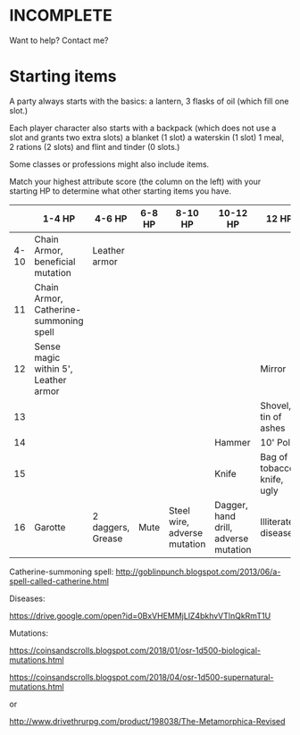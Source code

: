 # INCOMPLETE

Want to help? Contact me?

# Starting items

A party always starts with the basics: a lantern, 3 flasks of oil (which fill one slot.)

Each player character also starts with a backpack (which does not use a slot and grants two extra slots) a blanket (1 slot) a waterskin (1 slot)  1 meal, 2 rations (2 slots) and flint and tinder (0 slots.)

Some classes or professions might also include items.

Match your highest attribute score (the column on the left) with your starting HP to determine what other starting items you have. 

|      | 1-4 HP                                 | 4-6 HP            | 6-8 HP | 8-10 HP                      | 10-12 HP                             | 12 HP                       |
| ---- | -------------------------------------- | ----------------- | ------ | ---------------------------- | ------------------------------------ | --------------------------- |
| 4-10 | Chain Armor, beneficial mutation       | Leather armor     |        |                              |                                      |                             |
| 11   | Chain Armor, Catherine-summoning spell |                   |        |                              |                                      |                             |
| 12   | Sense magic within 5', Leather armor   |                   |        |                              |                                      | Mirror                      |
| 13   |                                        |                   |        |                              |                                      | Shovel, tin of ashes        |
| 14   |                                        |                   |        |                              | Hammer                               | 10' Pole                    |
| 15   |                                        |                   |        |                              | Knife                                | Bag of tobacco, knife, ugly |
| 16   | Garotte                                | 2 daggers, Grease | Mute   | Steel wire, adverse mutation | Dagger, hand drill, adverse mutation | Illiterate, diseased        |

Catherine-summoning spell: http://goblinpunch.blogspot.com/2013/06/a-spell-called-catherine.html

Diseases:

https://drive.google.com/open?id=0BxVHEMMjLlZ4bkhvVTlnQkRmT1U

Mutations:

https://coinsandscrolls.blogspot.com/2018/01/osr-1d500-biological-mutations.html

https://coinsandscrolls.blogspot.com/2018/04/osr-1d500-supernatural-mutations.html

or

http://www.drivethrurpg.com/product/198038/The-Metamorphica-Revised